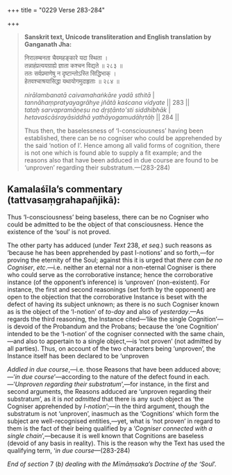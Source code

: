 +++
title = "0229 Verse 283-284"

+++
> **Sanskrit text, Unicode transliteration and English translation by Ganganath Jha:** 
>
> निरालम्बनता चैवमहङ्कारे यदा स्थिता ।  
> तन्नाहंप्रत्ययग्राह्ये ज्ञाता कश्चन विद्यते ॥ २८३ ॥  
> ततः सर्वप्रमाणेषु न दृष्टान्तोऽस्ति सिद्धिभाक् ।  
> हेतवश्चाश्रयासिद्धा यथायोगमुदाहृताः ॥ २८४ ॥ 
>
> *nirālambanatā caivamahaṅkāre yadā sthitā* \|  
> *tannāhaṃpratyayagrāhye jñātā kaścana vidyate* \|\| 283 \|\|  
> *tataḥ sarvapramāṇeṣu na dṛṣṭānto'sti siddhibhāk* \|  
> *hetavaścāśrayāsiddhā yathāyogamudāhṛtāḥ* \|\| 284 \|\| 
>
> Thus then, the baselessness of ‘I-consciousness’ having been established, there can be no cogniser who could be apprehended by the said ‘notion of I’. Hence among all valid forms of cognition, there is not one which is found able to supply a fit example; and the reasons also that have been adduced in due course are found to be ‘unproven’ regarding their substratum.—(283-284)



## Kamalaśīla’s commentary (tattvasaṃgrahapañjikā):

Thus ‘I-consciousness’ being baseless, there can be no Cogniser who could be admitted to be the object of that consciousness. Hence the existence of the ‘soul’ is not proved.

The other party has adduced (under *Text* 238, *et seq*.) such reasons as ‘because he has been apprehended by past I-notions’ and so forth,—for proving the eternity of the Soul; against this it is urged that *there can be no Cogniser*, *etc*.—i.e. neither an eternal nor a non-eternal Cogniser is there who could serve as the corroborative instance; hence the corroborative instance (of the opponent’s inference) is ‘unproven’ (non-existent). For instance, the first and second reasonings (set forth by the opponent) are open to the objection that the corroborative Instance is beset with the defect of having its subject unknown; as there is no such Cogniser known as is the object of the ‘I-notion’ of *to-day* and also of *yesterday*.—As regards the third reasoning, the Instance cited—‘like the single Cognition’—is devoid of the Probandum and the Probans; because the ‘one Cognition’ intended to be the ‘I-notion’ of the cogniser connected with the same chain,—and also to appertain to a single object,—is ‘not proven’ (not admitted by all parties). Thus, on account of the two characters being ‘unproven’, the Instance itself has been declared to be ‘unproven

*Addled in due course*,—i.e. those Reasons that have been adduced above;—‘*in due course*’—according to the nature of the defect found in each.—‘*Unproven regarding their substratum*’,—for instance, in the first and second arguments, the Reasons adduced are ‘unproven regarding their substratum’, as it is *not admitted* that there is any such object as ‘the Cogniser apprehended by *I-notion*’;—in the third argument, though the substratum is not ‘unproven’, inasmuch as the ‘Cognitions’ which form the subject are well-recognised entities,—yet, what is ‘not proven’ in regard to them is the fact of their being qualified by a ‘*Cogniser connected with a single chain*’,—because it is well known that Cognitions are baseless (devoid of any basis in reality). This is the reason why the Text has used the qualifying term, ‘*in due course*—(283-284)

*End of section* 7 (*b) dealing with the Mīmāṃsaka’s Doctrine of the ‘Soul*’.


